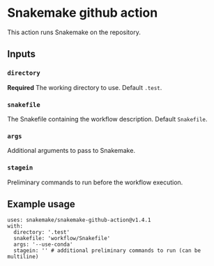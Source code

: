 # Snakemake github action

This action runs Snakemake on the repository.

## Inputs

### `directory`

**Required** The working directory to use. Default `.test`.

### `snakefile`

The Snakefile containing the workflow description. Default `Snakefile`.

### `args`

Additional arguments to pass to Snakemake.

### `stagein`

Preliminary commands to run before the workflow execution.

## Example usage

```
uses: snakemake/snakemake-github-action@v1.4.1
with:
  directory: '.test'
  snakefile: 'workflow/Snakefile'
  args: '--use-conda'
  stagein: '' # additional preliminary commands to run (can be multiline)
```
